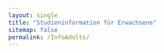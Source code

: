 ```yaml
---
layout: single
title: "Studieninformation für Erwachsene"
sitemap: false
permalink: /InfoAdults/
---
```

<object data="../assets/Probandeninfo MONALI Junge Erwachsene_2022-10-09.pdf" width="1000" height="1000" type='application/pdf'></object>
